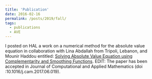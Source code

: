 ```yaml
---
title: 'Publication'
date: 2016-02-16
permalink: /posts/2019/fall/
tags:
  - publications
  - AVE
---
```


I posted on HAL a work on a numerical method for the absolute value equation in collaboration with Lina Abdallah from Tripoli, Lebanon, and Mounir Haddou entitled: [Solving Absolute Value Equation using Complementarity and Smoothing Functions](https://hal.archives-ouvertes.fr/hal-01217977). EDIT: The paper has been accepted in Journal of Computational and Applied Mathematics (doi :10.1016/j.cam.2017.06.019).
